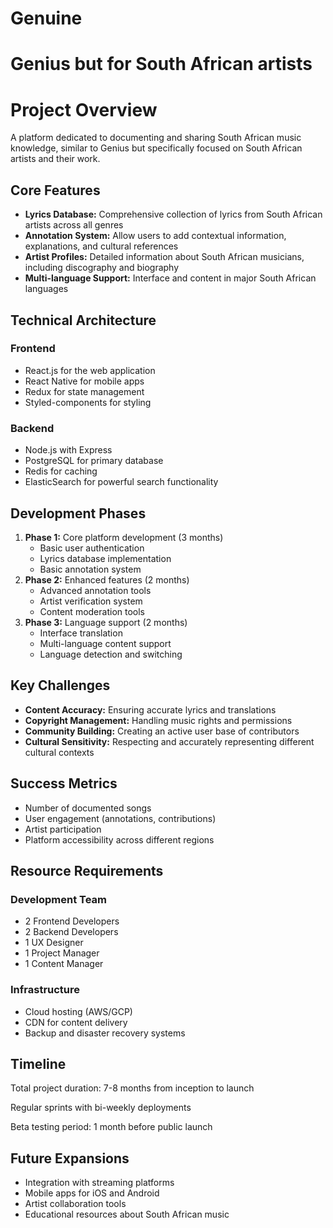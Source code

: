 # Genuine

# Genius but for South African artists

# Project Overview

A platform dedicated to documenting and sharing South African music knowledge, similar to Genius but specifically focused on South African artists and their work.

## Core Features

- **Lyrics Database:** Comprehensive collection of lyrics from South African artists across all genres
- **Annotation System:** Allow users to add contextual information, explanations, and cultural references
- **Artist Profiles:** Detailed information about South African musicians, including discography and biography
- **Multi-language Support:** Interface and content in major South African languages

## Technical Architecture

### Frontend

- React.js for the web application
- React Native for mobile apps
- Redux for state management
- Styled-components for styling

### Backend

- Node.js with Express
- PostgreSQL for primary database
- Redis for caching
- ElasticSearch for powerful search functionality

## Development Phases

1. **Phase 1:** Core platform development (3 months)
    - Basic user authentication
    - Lyrics database implementation
    - Basic annotation system
2. **Phase 2:** Enhanced features (2 months)
    - Advanced annotation tools
    - Artist verification system
    - Content moderation tools
3. **Phase 3:** Language support (2 months)
    - Interface translation
    - Multi-language content support
    - Language detection and switching

## Key Challenges

- **Content Accuracy:** Ensuring accurate lyrics and translations
- **Copyright Management:** Handling music rights and permissions
- **Community Building:** Creating an active user base of contributors
- **Cultural Sensitivity:** Respecting and accurately representing different cultural contexts

## Success Metrics

- Number of documented songs
- User engagement (annotations, contributions)
- Artist participation
- Platform accessibility across different regions

## Resource Requirements

### Development Team

- 2 Frontend Developers
- 2 Backend Developers
- 1 UX Designer
- 1 Project Manager
- 1 Content Manager

### Infrastructure

- Cloud hosting (AWS/GCP)
- CDN for content delivery
- Backup and disaster recovery systems

## Timeline

Total project duration: 7-8 months from inception to launch

Regular sprints with bi-weekly deployments

Beta testing period: 1 month before public launch

## Future Expansions

- Integration with streaming platforms
- Mobile apps for iOS and Android
- Artist collaboration tools
- Educational resources about South African music
